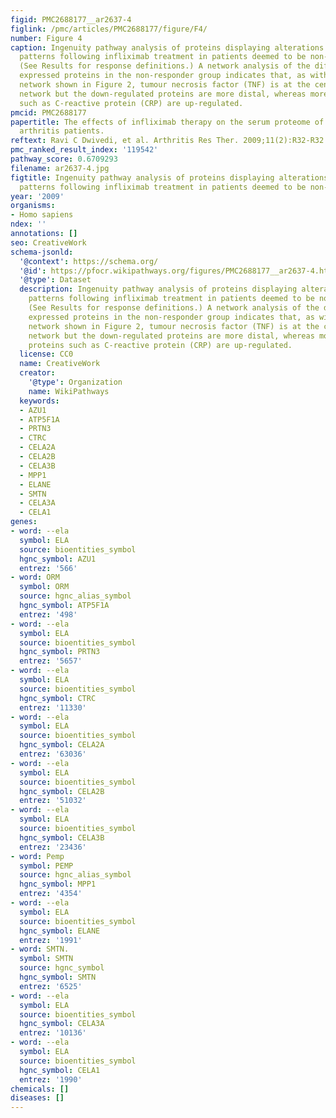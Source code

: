 ```yaml
---
figid: PMC2688177__ar2637-4
figlink: /pmc/articles/PMC2688177/figure/F4/
number: Figure 4
caption: Ingenuity pathway analysis of proteins displaying alterations in expression
  patterns following infliximab treatment in patients deemed to be non-responders.
  (See Results for response definitions.) A network analysis of the differentially
  expressed proteins in the non-responder group indicates that, as with the responder
  network shown in Figure 2, tumour necrosis factor (TNF) is at the centre of the
  network but the down-regulated proteins are more distal, whereas more proximal proteins
  such as C-reactive protein (CRP) are up-regulated.
pmcid: PMC2688177
papertitle: The effects of infliximab therapy on the serum proteome of rheumatoid
  arthritis patients.
reftext: Ravi C Dwivedi, et al. Arthritis Res Ther. 2009;11(2):R32-R32.
pmc_ranked_result_index: '119542'
pathway_score: 0.6709293
filename: ar2637-4.jpg
figtitle: Ingenuity pathway analysis of proteins displaying alterations in expression
  patterns following infliximab treatment in patients deemed to be non-responders
year: '2009'
organisms:
- Homo sapiens
ndex: ''
annotations: []
seo: CreativeWork
schema-jsonld:
  '@context': https://schema.org/
  '@id': https://pfocr.wikipathways.org/figures/PMC2688177__ar2637-4.html
  '@type': Dataset
  description: Ingenuity pathway analysis of proteins displaying alterations in expression
    patterns following infliximab treatment in patients deemed to be non-responders.
    (See Results for response definitions.) A network analysis of the differentially
    expressed proteins in the non-responder group indicates that, as with the responder
    network shown in Figure 2, tumour necrosis factor (TNF) is at the centre of the
    network but the down-regulated proteins are more distal, whereas more proximal
    proteins such as C-reactive protein (CRP) are up-regulated.
  license: CC0
  name: CreativeWork
  creator:
    '@type': Organization
    name: WikiPathways
  keywords:
  - AZU1
  - ATP5F1A
  - PRTN3
  - CTRC
  - CELA2A
  - CELA2B
  - CELA3B
  - MPP1
  - ELANE
  - SMTN
  - CELA3A
  - CELA1
genes:
- word: --ela
  symbol: ELA
  source: bioentities_symbol
  hgnc_symbol: AZU1
  entrez: '566'
- word: ORM
  symbol: ORM
  source: hgnc_alias_symbol
  hgnc_symbol: ATP5F1A
  entrez: '498'
- word: --ela
  symbol: ELA
  source: bioentities_symbol
  hgnc_symbol: PRTN3
  entrez: '5657'
- word: --ela
  symbol: ELA
  source: bioentities_symbol
  hgnc_symbol: CTRC
  entrez: '11330'
- word: --ela
  symbol: ELA
  source: bioentities_symbol
  hgnc_symbol: CELA2A
  entrez: '63036'
- word: --ela
  symbol: ELA
  source: bioentities_symbol
  hgnc_symbol: CELA2B
  entrez: '51032'
- word: --ela
  symbol: ELA
  source: bioentities_symbol
  hgnc_symbol: CELA3B
  entrez: '23436'
- word: Pemp
  symbol: PEMP
  source: hgnc_alias_symbol
  hgnc_symbol: MPP1
  entrez: '4354'
- word: --ela
  symbol: ELA
  source: bioentities_symbol
  hgnc_symbol: ELANE
  entrez: '1991'
- word: SMTN.
  symbol: SMTN
  source: hgnc_symbol
  hgnc_symbol: SMTN
  entrez: '6525'
- word: --ela
  symbol: ELA
  source: bioentities_symbol
  hgnc_symbol: CELA3A
  entrez: '10136'
- word: --ela
  symbol: ELA
  source: bioentities_symbol
  hgnc_symbol: CELA1
  entrez: '1990'
chemicals: []
diseases: []
---
```

